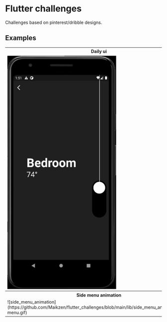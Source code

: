 # Flutter challenges

Challenges based on pinterest/dribble designs.

## Examples

<table>
<tr><th>Daily ui</th><th>Animation beers</th></tr>
<tr><td><img src="https://github.com/Maikzen/flutter_challenges/blob/main/lib/daily_ui/daily-ui.gif" width="350" title="Daily ui"></td><td>![animation_beers](https://github.com/Maikzen/flutter_challenges/blob/main/lib/animation_beers/beers-animation.gif)</td></tr>
<tr><th>Side menu animation</th><th>Mountain view</th></tr>
<tr><td>![side_menu_animation](https://github.com/Maikzen/flutter_challenges/blob/main/lib/side_menu_animation/side-menu.gif)</td><td>![mountain_view](https://github.com/Maikzen/flutter_challenges/blob/main/lib/mountain_view/mountains-animation.gif)</td></tr>
</table>